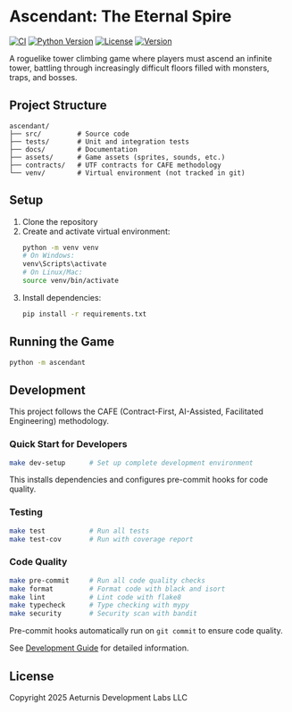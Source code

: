 # Ascendant: The Eternal Spire

[![CI](https://github.com/Aeturnis-Development-Labs-LLC/ascendant/actions/workflows/ci.yml/badge.svg)](https://github.com/Aeturnis-Development-Labs-LLC/ascendant/actions/workflows/ci.yml)
[![Python Version](https://img.shields.io/badge/python-3.10%20%7C%203.11%20%7C%203.12-blue)](https://www.python.org/)
[![License](https://img.shields.io/badge/license-Proprietary-red)](LICENSE)
[![Version](https://img.shields.io/badge/version-0.3.0-green)](VERSION)

A roguelike tower climbing game where players must ascend an infinite tower, battling through increasingly difficult floors filled with monsters, traps, and bosses.

## Project Structure

```
ascendant/
├── src/         # Source code
├── tests/       # Unit and integration tests
├── docs/        # Documentation
├── assets/      # Game assets (sprites, sounds, etc.)
├── contracts/   # UTF contracts for CAFE methodology
└── venv/        # Virtual environment (not tracked in git)
```

## Setup

1. Clone the repository
2. Create and activate virtual environment:
   ```bash
   python -m venv venv
   # On Windows:
   venv\Scripts\activate
   # On Linux/Mac:
   source venv/bin/activate
   ```
3. Install dependencies:
   ```bash
   pip install -r requirements.txt
   ```

## Running the Game

```bash
python -m ascendant
```

## Development

This project follows the CAFE (Contract-First, AI-Assisted, Facilitated Engineering) methodology.

### Quick Start for Developers

```bash
make dev-setup      # Set up complete development environment
```

This installs dependencies and configures pre-commit hooks for code quality.

### Testing

```bash
make test           # Run all tests
make test-cov       # Run with coverage report
```

### Code Quality

```bash
make pre-commit     # Run all code quality checks
make format         # Format code with black and isort
make lint           # Lint code with flake8
make typecheck      # Type checking with mypy
make security       # Security scan with bandit
```

Pre-commit hooks automatically run on `git commit` to ensure code quality.

See [Development Guide](docs/DEVELOPMENT.md) for detailed information.

## License

Copyright 2025 Aeturnis Development Labs LLC
